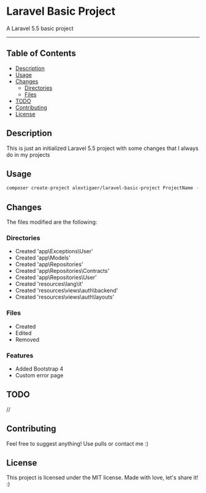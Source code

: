 # **Laravel Basic Project**

A Laravel 5.5 basic project

---

## **Table of Contents**

- [Description](#description)
- [Usage](#usage)
- [Changes](#changes)
	- [Directories](#directories)
	- [Files](#files)
- [TODO](#todo)
- [Contributing](#contributing)
- [License](#license)

## **Description**

This is just an initialized Laravel 5.5 project with some changes that I always do in my projects

## **Usage**

```sh
composer create-project alextigaer/laravel-basic-project ProjectName --prefer-dist.
```

## **Changes**

The files modified are the following:

### Directories

- Created 'app\Exceptions\User'
- Created 'app\Models'
- Created 'app\Repositories'
- Created 'app\Repositories\Contracts'
- Created 'app\Repositories\User'
- Created 'resources\lang\it'
- Created 'resources\views\auth\backend'
- Created 'resources\views\auth\layouts'

### Files

- Created
- Edited
- Removed

### Features

- Added Bootstrap 4
- Custom error page

## **TODO**

//

## **Contributing**

Feel free to suggest anything! Use pulls or contact me :)

## **License**

This project is licensed under the MIT license. Made with love, let's share it! :)